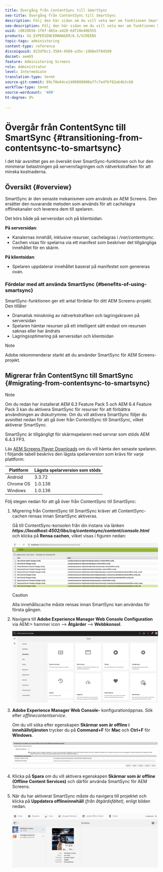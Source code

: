 ```yaml
---
title: Övergång från ContentSync till SmartSync
seo-title: Övergång från ContentSync till SmartSync
description: Följ den här sidan om du vill veta mer om funktionen SmartSync och hur du kan gå över från ContentSync till SmartSync.
seo-description: Följ den här sidan om du vill veta mer om funktionen SmartSync och hur du kan gå över från ContentSync till SmartSync.
uuid: c0619b56-1f6f-465a-a428-6df28e40b555
products: SG_EXPERIENCEMANAGER/6.5/SCREENS
topic-tags: administering
content-type: reference
discoiquuid: 822dfbc1-3584-4509-a35c-1d68e5f84509
docset: aem65
feature: Administering Screens
role: Administrator
level: Intermediate
translation-type: tm+mt
source-git-commit: 89c70e64ce1409888800af7c7edfbf92ab4b2c68
workflow-type: tm+mt
source-wordcount: '469'
ht-degree: 0%

---
```



# Övergår från ContentSync till SmartSync {#transitioning-from-contentsync-to-smartsync}

I det här avsnittet ges en översikt över SmartSync-funktionen och hur den minimerar belastningen på servern/lagringen och nätverkstrafiken för att minska kostnaderna.

## Översikt {#overview}

SmartSync är den senaste mekanismen som används av AEM Screens. Den ersätter den nuvarande metoden som används för att cachelagra offlinekanaler och leverera dem till spelaren.

Det körs både på serversidan och på klientsidan.

**På serversidan**:

* Kanalernas innehåll, inklusive resurser, cachelagras i */var/contentsync*.
* Cachen visas för spelarna via ett manifest som beskriver det tillgängliga innehållet för en skärm.

**På klientsidan**:

* Spelaren uppdaterar innehållet baserat på manifestet som genereras ovan.

### Fördelar med att använda SmartSync {#benefits-of-using-smartsync}

SmartSync-funktionen ger ett antal fördelar för ditt AEM Screens-projekt. Den tillåter

* Dramatisk minskning av nätverkstrafiken och lagringskraven på serversidan
* Spelaren hämtar resurser på ett intelligent sätt endast om resursen saknas eller har ändrats
* Lagringsoptimering på serversidan och klientsidan

>[!NOTE]
>
>Adobe rekommenderar starkt att du använder SmartSync för AEM Screens-projekt.

## Migrerar från ContentSync till SmartSync {#migrating-from-contentsync-to-smartsync}

>[!NOTE]
>
>Om du redan har installerat AEM 6.3 Feature Pack 5 och AEM 6.4 Feature Pack 3 kan du aktivera SmartSync för resurser för att förbättra användningen av diskutrymme. Om du vill aktivera SmartSync följer du avsnittet nedan för att gå över från ContentSync till SmartSync, vilket aktiverar SmartSync.
>
>SmartSync är tillgängligt för skärmspelaren med servrar som stöds AEM 6.4.3 FP3.
>
>Läs [AEM Screens Player Downloads](https://download.macromedia.com/screens/) om du vill hämta den senaste spelaren. I följande tabell beskrivs den lägsta spelarversion som krävs för varje plattform:

| **Plattform** | **Lägsta spelarversion som stöds** |
|---|---|
| Android | 3.3.72 |
| Chrome OS | 1.0.136 |
| Windows | 1.0.136 |

Följ stegen nedan för att gå över från ContentSync till SmartSync:

1. Migrering från ContentSync till SmartSync kräver att ContentSync-cachen rensas innan SmartSync aktiveras.

   Gå till ContentSync-konsolen från din instans via länken ***https://localhost:4502/libs/cq/contentsync/content/console.html*** och klicka på **Rensa cachen**, vilket visas i figuren nedan:

   ![clear_contesync_cache](assets/clear_contesync_cache.png)

   >[!CAUTION]
   >
   >Alla innehållscache måste rensas innan SmartSync kan användas för första gången.

1. Navigera till **Adobe Experience Manager Web Console Configuration** via AEM:> hammer icon —> **Åtgärder** —> **Webbkonsol**.

   ![screen_shot_2019-02-11at15339pm](assets/screen_shot_2019-02-11at15339pm.png)

1. **Adobe Experience Manager Web Console-** konfigurationöppnas. Sök efter *offlinecontentservice*.

   Om du vill söka efter egenskapen **Skärmar som är offline i innehållstjänsten** trycker du på **Command+F** för **Mac** och **Ctrl+F** för **Windows**.

   ![screen_shot_2019-02-19at22643pm](assets/screen_shot_2019-02-19at22643pm.png)

1. Klicka på **Spara** om du vill aktivera egenskapen **Skärmar som är offline (Offline Content Services)** och därför använda SmartSync för AEM Screens.
1. När du har aktiverat SmartSync måste du navigera till projektet och klicka på **Uppdatera offlineinnehåll** *(från åtgärdsfältet),* enligt bilden nedan.

   ![screen_shot_2019-02-25at102605am](assets/screen_shot_2019-02-25at102605am.png)